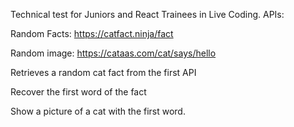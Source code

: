 Technical test for Juniors and React Trainees in Live Coding.
APIs:

Random Facts: https://catfact.ninja/fact

Random image: https://cataas.com/cat/says/hello

Retrieves a random cat fact from the first API

Recover the first word of the fact

Show a picture of a cat with the first word.